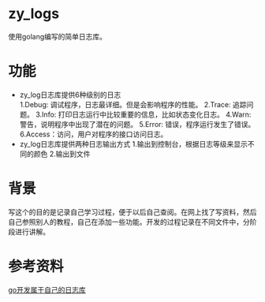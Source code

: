 # zy_logs

使用golang编写的简单日志库。<br />

# 功能
- zy_log日志库提供6种级别的日志<br />
   1.Debug: 调试程序，日志最详细。但是会影响程序的性能。
   2.Trace: 追踪问题。
   3.Info: 打印日志运行中比较重要的信息，比如状态变化日志。
   4.Warn: 警告，说明程序中出现了潜在的问题。
   5.Error: 错误，程序运行发生了错误。
   6.Access：访问，用户对程序的接口访问日志。
- zy_log日志库提供两种日志输出方式
   1.输出到控制台，根据日志等级来显示不同的颜色
   2.输出到文件
   
# 背景
写这个的目的是记录自己学习过程，便于以后自己查阅。在网上找了写资料，然后自己参照别人的教程，自己在添加一些功能。开发的过程记录在不同文件中，分阶段进行讲解。

# 参考资料
[go开发属于自己的日志库](https://juejin.im/user/5814c73f5bbb500059a33944/posts)
